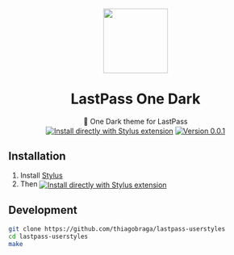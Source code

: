 <h1 align="center">
  <img src="https://user-images.githubusercontent.com/815158/33698332-64bc7934-dad1-11e7-9a66-5206c493559f.png" height="128" /><br>
  <br>
  LastPass One Dark
</h1>

<p align="center">
  🔐 One Dark theme for LastPass<br>
  <a href="https://raw.githubusercontent.com/thiagobraga/lastpass-userstyles/master/lastpass.user.css"><img src="https://img.shields.io/badge/Install%20directly%20with-Stylus-lightgrey.svg?longCache=true&logo=google&logoColor=f1f1f1" align="center" alt="Install directly with Stylus extension" /></a>
  <a href="https://raw.githubusercontent.com/thiagobraga/lastpass-userstyles/master/lastpass.user.css"><img src="https://img.shields.io/badge/version-0.0.1-596581.svg" align="center" alt="Version 0.0.1"></a>
</p>

## Installation

1. Install [Stylus](https://add0n.com/stylus.html)
2. Then <a href="https://raw.githubusercontent.com/thiagobraga/lastpass-userstyles/master/lastpass.user.css"><img src="https://img.shields.io/badge/install%20directly%20with-Stylus-lightgray.svg?longCache=true&logoColor=f1f1f1" align="center" alt="Install directly with Stylus extension" /></a>

## Development

``` sh
git clone https://github.com/thiagobraga/lastpass-userstyles
cd lastpass-userstyles
make
```
